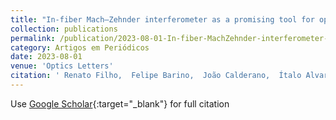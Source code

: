 ```yaml
---
title: "In-fiber Mach–Zehnder interferometer as a promising tool for optical nose and odor prediction during the fermentation process"
collection: publications
permalink: /publication/2023-08-01-In-fiber-MachZehnder-interferometer-as-a-promising-tool-for-optical-nose-and-odor-prediction-during-the-fermentation-process
category: Artigos em Periódicos
date: 2023-08-01
venue: 'Optics Letters'
citation: ' Renato Filho,  Felipe Barino,  João Calderano,  Ítalo Alvarenga,  Deivid Campos,  Alexandre Santos, &quot;In-fiber Mach–Zehnder interferometer as a promising tool for optical nose and odor prediction during the fermentation process.&quot; Optics Letters, 2023.'
---
```

Use [Google Scholar](https://scholar.google.com/scholar?q=In+fiber+Mach–Zehnder+interferometer+as+a+promising+tool+for+optical+nose+and+odor+prediction+during+the+fermentation+process){:target="_blank"} for full citation